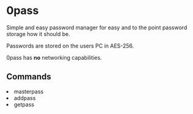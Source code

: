 # 0pass
<p>Simple and easy password manager for easy and to the point password storage how it should be.</p>
<p>Passwords are stored on the users PC in AES-256.</p>
<p>0pass has <b>no</b> networking capabilities.</p>
<h2>Commands</h2>
<li>masterpass</li>

<li>addpass</li>

<li>getpass</li>
